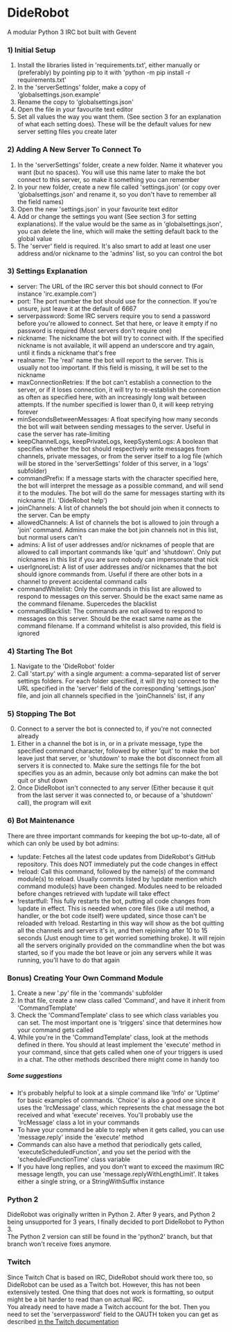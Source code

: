# DideRobot

A modular Python 3 IRC bot built with Gevent

### 1) Initial Setup
1. Install the libraries listed in 'requirements.txt', either manually or (preferably) by pointing pip to it with 'python -m pip install -r requirements.txt'
2. In the 'serverSettings' folder, make a copy of 'globalsettings.json.example'
3. Rename the copy to 'globalsettings.json'
4. Open the file in your favourite text editor
5. Set all values the way you want them. (See section 3 for an explanation of what each setting does). These will be the default values for new server setting files you create later

### 2) Adding A New Server To Connect To
1. In the 'serverSettings' folder, create a new folder. Name it whatever you want (but no spaces). You will use this name later to make the bot connect to this server, so make it something you can remember
2. In your new folder, create a new file called 'settings.json' (or copy over 'globalsettings.json' and rename it, so you don't have to remember all the field names)
3. Open the new 'settings.json' in your favourite text editor
4. Add or change the settings you want (See section 3 for setting explanations). If the value would be the same as in 'globalsettings.json', you can delete the line, which will make the setting default back to the global value
5. The 'server' field is required. It's also smart to add at least one user address and/or nickname to the 'admins' list, so you can control the bot

### 3) Settings Explanation
* server: The URL of the IRC server this bot should connect to (For instance 'irc.example.com')
* port: The port number the bot should use for the connection. If you're unsure, just leave it at the default of 6667
* serverpassword: Some IRC servers require you to send a password before you're allowed to connect. Set that here, or leave it empty if no password is required (Most servers don't require one)
* nickname: The nickname the bot will try to connect with. If the specified nickname is not available, it will append an underscore and try again, until it finds a nickname that's free
* realname: The 'real' name the bot will report to the server. This is usually not too important. If this field is missing, it will be set to the nickname
* maxConnectionRetries: If the bot can't establish a connection to the server, or if it loses connection, it will try to re-establish the connection as often as specified here, with an increasingly long wait between attempts. If the number specified is lower than 0, it will keep retrying forever
* minSecondsBetweenMessages: A float specifying how many seconds the bot will wait between sending messages to the server. Useful in case the server has rate-limiting
* keepChannelLogs, keepPrivateLogs, keepSystemLogs: A boolean that specifies whether the bot should respectively write messages from channels, private messages, or from the server itself to a log file (which will be stored in the 'serverSettings' folder of this server, in a 'logs' subfolder)
* commandPrefix: If a message starts with the character specified here, the bot will interpret the message as a possible command, and will send it to the modules. The bot will do the same for messages starting with its nickname (f.i. 'DideRobot help')
* joinChannels: A list of channels the bot should join when it connects to the server. Can be empty
* allowedChannels: A list of channels the bot is allowed to join through a 'join' command. Admins can make the bot join channels not in this list, but normal users can't
* admins: A list of user addresses and/or nicknames of people that are allowed to call important commands like 'quit' and 'shutdown'. Only put nicknames in this list if you are sure nobody can impersonate that nick
* userIgnoreList: A list of user addresses and/or nicknames that the bot should ignore commands from. Useful if there are other bots in a channel to prevent accidental command calls
* commandWhitelist: Only the commands in this list are allowed to respond to messages on this server. Should be the exact same name as the command filename. Supercedes the blacklist
* commandBlacklist: The commands are not allowed to respond to messages on this server. Should be the exact same name as the command filename. If a command whitelist is also provided, this field is ignored

### 4) Starting The Bot
1. Navigate to the 'DideRobot' folder
2. Call 'start.py' with a single argument: a comma-separated list of server settings folders. For each folder specified, it will (try to) connect to the URL specified in the 'server' field of the corresponding 'settings.json' file, and join all channels specified in the 'joinChannels' list, if any

### 5) Stopping The Bot
0. Connect to a server the bot is connected to, if you're not connected already
1. Either in a channel the bot is in, or in a private message, type the specified command character, followed by either 'quit' to make the bot leave just that server, or 'shutdown' to make the bot disconnect from all servers it is connected to. Make sure the settings file for the bot specifies you as an admin, because only bot admins can make the bot quit or shut down
2. Once DideRobot isn't connected to any server (Either because it quit from the last server it was connected to, or because of a 'shutdown' call), the program will exit

### 6) Bot Maintenance
There are three important commands for keeping the bot up-to-date, all of which can only be used by bot admins:
* !update: Fetches all the latest code updates from DideRobot's GitHub repository. This does NOT immediately put the code changes in effect
* !reload: Call this command, followed by the name(s) of the command module(s) to reload. Usually commits listed by !update mention which command module(s) have been changed. Modules need to be reloaded before changes retrieved with !update will take effect
* !restartfull: This fully restarts the bot, putting all code changes from !update in effect. This is needed when core files (like a util method, a handler, or the bot code itself) were updated, since those can't be reloaded with !reload. Restarting in this way will show as the bot quitting all the channels and servers it's in, and then rejoining after 10 to 15 seconds (Just enough time to get worried something broke). It will rejoin all the servers originally provided on the commandline when the bot was started, so if you made the bot leave or join any servers while it was running, you'll have to do that again

### Bonus) Creating Your Own Command Module
1. Create a new '.py' file in the 'commands' subfolder
2. In that file, create a new class called 'Command', and have it inherit from 'CommandTemplate'
3. Check the 'CommandTemplate' class to see which class variables you can set. The most important one is 'triggers' since that determines how your command gets called
4. While you're in the 'CommandTemplate' class, look at the methods defined in there. You should at least implement the 'execute' method in your command, since that gets called when one of your triggers is used in a chat. The other methods described there might come in handy too
##### Some suggestions
* It's probably helpful to look at a simple command like 'Info' or 'Uptime' for basic examples of commands. 'Choice' is also a good one since it uses the 'IrcMessage' class, which represents the chat message the bot received and what 'execute' receives. You'll probably use the 'IrcMessage' class a lot in your commands
* To have your command be able to reply when it gets called, you can use 'message.reply' inside the 'execute' method
* Commands can also have a method that periodically gets called, 'executeScheduledFunction', and you set the period with the 'scheduledFunctionTime' class variable
* If you have long replies, and you don't want to exceed the maximum IRC message length, you can use 'message.replyWithLengthLimit'. It takes either a single string, or a StringWithSuffix instance

### Python 2
DideRobot was originally written in Python 2. After 9 years, and Python 2 being unsupported for 3 years, I finally decided to port DideRobot to Python 3.  
The Python 2 version can still be found in the 'python2' branch, but that branch won't receive fixes anymore.  

### Twitch
Since Twitch Chat is based on IRC, DideRobot should work there too, so DideRobot can be used as a Twitch bot. However, this has not been extensively tested. One thing that does not work is formatting, so output might be a bit harder to read than on actual IRC.  
You already need to have made a Twitch account for the bot. Then you need to set the 'serverpassword' field to the OAUTH token you can get as described [in the Twitch documentation](https://dev.twitch.tv/docs/irc/authenticate-bot/)  
